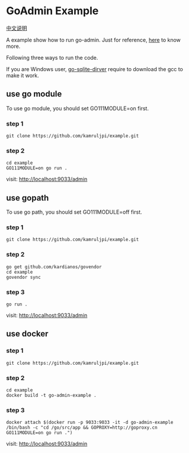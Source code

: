 # GoAdmin Example

[中文说明](./README_CN.md)

A example show how to run go-admin. Just for reference, [here](http://www.go-admin.cn/en) to know more.

Following three ways to run the code.

If you are Windows user, [go-sqlite-dirver](https://github.com/mattn/go-sqlite3) require to download the gcc to make it work.

## use go module

To use go module, you should set GO111MODULE=on first.

### step 1

```shell
git clone https://github.com/kamruljpi/example.git
```

### step 2

```shell
cd example
GO111MODULE=on go run .
```

visit: [http://localhost:9033/admin](http://localhost:9033/admin)

## use gopath

To use go path, you should set GO111MODULE=off first.

### step 1

```shell
git clone https://github.com/kamruljpi/example.git
```

### step 2

```shell
go get github.com/kardianos/govendor
cd example
govendor sync
```

### step 3

```shell
go run .
```

visit: [http://localhost:9033/admin](http://localhost:9033/admin)

## use docker

### step 1

```shell
git clone https://github.com/kamruljpi/example.git
```

### step 2

```shell
cd example
docker build -t go-admin-example .
```

### step 3

```shell
docker attach $(docker run -p 9033:9033 -it -d go-admin-example /bin/bash -c "cd /go/src/app && GOPROXY=http://goproxy.cn GO111MODULE=on go run .")
```

visit: [http://localhost:9033/admin](http://localhost:9033/admin)